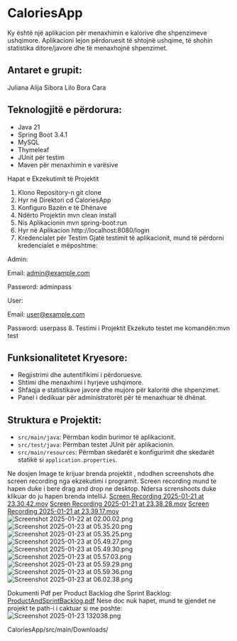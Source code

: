 # CaloriesApp

Ky është një aplikacion për menaxhimin e kalorive dhe shpenzimeve ushqimore.
Aplikacioni lejon përdoruesit të shtojnë ushqime, të shohin statistika ditore/javore dhe të menaxhojnë shpenzimet.

## Antaret e grupit:
Juliana Alija
Sibora Lilo 
Bora Cara

## Teknologjitë e përdorura:
- Java 21
- Spring Boot 3.4.1
- MySQL
- Thymeleaf
- JUnit për testim
- Maven për menaxhimin e varësive

Hapat e Ekzekutimit të Projektit
1. Klono Repository-n
git clone <repository-link>
2. Hyr në Direktori
   cd CaloriesApp
3. Konfiguro Bazën e të Dhënave
4. Ndërto Projektin
   mvn clean install
5. Nis Aplikacionin
   mvn spring-boot:run
6. Hyr në Aplikacion
   http://localhost:8080/login
7. Kredencialet për Testim
   Gjatë testimit të aplikacionit, mund të përdorni kredencialet e mëposhtme:

Admin:

Email: admin@example.com

Password: adminpass

User:

Email: user@example.com

Password: userpass
8. Testimi i Projektit
   Ekzekuto testet me komandën:mvn test

## Funksionalitetet Kryesore:
- Regjistrimi dhe autentifikimi i përdoruesve.
- Shtimi dhe menaxhimi i hyrjeve ushqimore.
- Shfaqja e statistikave javore dhe mujore për kaloritë dhe shpenzimet.
- Panel i dedikuar për administratorët për të menaxhuar të dhënat.

## Struktura e Projektit:
- `src/main/java`: Përmban kodin burimor të aplikacionit.
- `src/test/java`: Përmban testet JUnit për aplikacionin.
- `src/main/resources`: Përmban skedarët e konfigurimit dhe skedarët statikë si `application.properties`.

Ne dosjen Image te krijuar brenda projektit , ndodhen screenshots dhe screen recording nga ekzekutimi i programit.
Screen recording mund te hapen duke i bere drag and drop ne desktop.
Ndersa screnshoots duke klikuar do ju hapen brenda intelliJ.
[Screen Recording 2025-01-21 at 23.30.42.mov](images/Screen%20Recording%202025-01-21%20at%2023.30.42.mov)
[Screen Recording 2025-01-21 at 23.38.28.mov](images/Screen%20Recording%202025-01-21%20at%2023.38.28.mov)
[Screen Recording 2025-01-21 at 23.39.17.mov](images/Screen%20Recording%202025-01-21%20at%2023.39.17.mov)
![Screenshot 2025-01-22 at 02.00.02.png](images/Screenshot%202025-01-22%20at%2002.00.02.png)
![Screenshot 2025-01-23 at 05.35.20.png](images/Screenshot%202025-01-23%20at%2005.35.20.png)
![Screenshot 2025-01-23 at 05.35.25.png](images/Screenshot%202025-01-23%20at%2005.35.25.png)
![Screenshot 2025-01-23 at 05.49.27.png](images/Screenshot%202025-01-23%20at%2005.49.27.png)
![Screenshot 2025-01-23 at 05.49.30.png](images/Screenshot%202025-01-23%20at%2005.49.30.png)
![Screenshot 2025-01-23 at 05.57.03.png](images/Screenshot%202025-01-23%20at%2005.57.03.png)
![Screenshot 2025-01-23 at 05.59.29.png](images/Screenshot%202025-01-23%20at%2005.59.29.png)
![Screenshot 2025-01-23 at 05.59.36.png](images/Screenshot%202025-01-23%20at%2005.59.36.png)
![Screenshot 2025-01-23 at 06.02.38.png](images/Screenshot%202025-01-23%20at%2006.02.38.png)


Dokumenti Pdf per Product Backlog dhe Sprint Backlog:
[ProductAndSprintBacklog.pdf](..%2F..%2FDownloads%2FProductAndSprintBacklog.pdf)
Nese doc nuk hapet, mund te gjendet ne projekt te path-i i caktuar si me poshte:
![Screenshot 2025-01-23 132038.png](..%2F..%2FPictures%2FScreenshots%2FScreenshot%202025-01-23%20132038.png)
 
CaloriesApp/src/main/Downloads/
